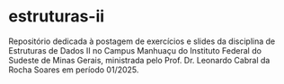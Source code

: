 # estruturas-ii
Repositório dedicada à postagem de exercícios e slides da disciplina de Estruturas de Dados II no Campus Manhuaçu do Instituto Federal do Sudeste de Minas Gerais, ministrada pelo Prof. Dr. Leonardo Cabral da Rocha Soares em período 01/2025.
